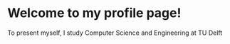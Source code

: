<style>
    :root {
        --color-light: #f9f9f9;
        --color-dark: #1b1b13;
        --color-accent: #273b44
    }

    .title {
        font-size: 24pt;
        font-weight: bold;
    }
</style>

# Welcome to my profile page!

To present myself, I study Computer Science and Engineering at TU Delft
<!--
### Hi there 👋

**simo1427/simo1427** is a ✨ _special_ ✨ repository because its `README.md` (this file) appears on your GitHub profile.

Here are some ideas to get you started:

- 🔭 I’m currently working on ...
- 🌱 I’m currently learning ...
- 👯 I’m looking to collaborate on ...
- 🤔 I’m looking for help with ...
- 💬 Ask me about ...
- 📫 How to reach me: ...
- 😄 Pronouns: ...
- ⚡ Fun fact: ...
-->
